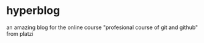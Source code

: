 # hyperblog
an amazing blog for the online course "profesional course of git and github" from platzi
